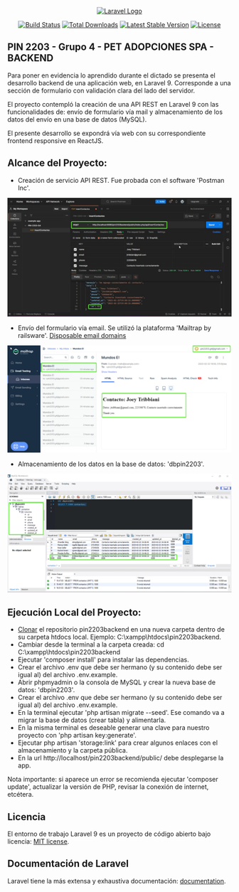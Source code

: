 <p align="center"><a href="https://laravel.com" target="_blank"><img src="https://raw.githubusercontent.com/laravel/art/master/logo-lockup/5%20SVG/2%20CMYK/1%20Full%20Color/laravel-logolockup-cmyk-red.svg" width="400" alt="Laravel Logo"></a></p>

<p align="center">
<a href="https://github.com/laravel/framework/actions"><img src="https://github.com/laravel/framework/workflows/tests/badge.svg" alt="Build Status"></a>
<a href="https://packagist.org/packages/laravel/framework"><img src="https://img.shields.io/packagist/dt/laravel/framework" alt="Total Downloads"></a>
<a href="https://packagist.org/packages/laravel/framework"><img src="https://img.shields.io/packagist/v/laravel/framework" alt="Latest Stable Version"></a>
<a href="https://packagist.org/packages/laravel/framework"><img src="https://img.shields.io/packagist/l/laravel/framework" alt="License"></a>
</p>

## PIN 2203 - Grupo 4 - PET ADOPCIONES SPA - BACKEND

Para poner en evidencia lo aprendido durante el dictado se presenta el desarrollo backend de una aplicación web, en Laravel 9. Corresponde a una sección de formulario con validación clara del lado del servidor.

El proyecto  contempló la creación de una API REST en Laravel 9 con las funcionalidades de: envío de formulario vía mail y almacenamiento de los datos del envío en una base de datos (MySQL).

El presente desarrollo se expondrá vía web con su correspondiente frontend responsive en ReactJS.

## Alcance del Proyecto:

-   Creación de servicio API REST. Fue probada con el software 'Postman Inc'.

![postman-response](readme/api_postman.jpg)

-   Envío del formulario vía email. Se utilizó la plataforma 'Mailtrap by railsware'. 
[Disposable email domains](https://raw.githubusercontent.com/disposable/disposable-email-domains/master/domains.txt)

![envío-email-response](readme/mailtrap_pin2203.png)

-   Almacenamiento de los datos en la base de datos: 'dbpin2203'.

![mysql-response](readme/dbpin2203backend.png)

## Ejecución Local del Proyecto:

-   [Clonar](https://docs.github.com/es/repositories/creating-and-managing-repositories/cloning-a-repository) el repositorio pin2203backend en una nueva carpeta dentro de su carpeta htdocs local. Ejemplo: C:\xampp\htdocs\pin2203backend.  
-   Cambiar desde la terminal a la carpeta creada: cd C:\xampp\htdocs\pin2203backend
-   Ejecutar 'composer install' para instalar las dependencias. 
-   Crear el archivo .env que debe ser hermano (y su contenido debe ser igual al) del archivo .env.example. 
-   Abrir phpmyadmin o la consola de MySQL y crear la nueva base de datos: 'dbpin2203'. 
-   Crear el archivo .env que debe ser hermano (y su contenido debe ser igual al) del archivo .env.example. 
-   En la terminal ejecutar 'php artisan migrate --seed'. Ese comando va a migrar la base de datos (crear tabla) y alimentarla.
-   En la misma terminal es deseable generar una clave para nuestro proyecto con 'php artisan key:generate'.
-   Ejecutar php artisan 'storage:link' para crear algunos enlaces con el almacenamiento y la carpeta pública.
-   En la url http://localhost/pin2203backend/public/ debe desplegarse la app.

Nota importante: si aparece un error se recomienda ejecutar 'composer update', actualizar la versión de PHP, revisar la conexión de internet, etcétera.

## Licencia

El entorno de trabajo Laravel 9 es un proyecto de código  abierto bajo licencia: [MIT license](https://opensource.org/licenses/MIT).

## Documentación de Laravel

Laravel tiene la más  extensa y exhaustiva documentación:  [documentation](https://laravel.com/docs).
